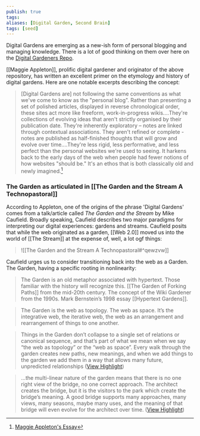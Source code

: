 ```yaml
---
publish: true
tags: 
aliases: [Digital Garden, Second Brain]
tags: [seed]
---
```

Digital Gardens are emerging as a new-ish form of personal blogging and managing knowledge. There is a lot of good thinking on them over here on the [Digital Gardeners Repo](https://github.com/MaggieAppleton/digital-gardeners).

[[Maggie Appleton]], prolific digital gardener and originator of the above repository, has written an excellent primer on the etymology and history of digital gardens. Here are one notable excerpts describing the concept:

>[Digital Gardens are] not following the same conventions as what we've come to know as the "personal blog". Rather than presenting a set of polished articles, displayed in reverse chronological order, these sites act more like freeform, work-in-progress wikis....They're collections of evolving ideas that aren't strictly organised by their publication date. They're inherently exploratory – notes are linked through contextual associations. They aren't refined or complete - notes are published as half-finished thoughts that will grow and evolve over time....They're less rigid, less performative, and less perfect than the personal websites we're used to seeing. It harkens back to the early days of the web when people had fewer notions of how websites "should be." It's an ethos that is both classically old and newly imagined.[^1]


[^1]: [Maggie Appleton's Essay](https://maggieappleton.com/garden-history)


### The Garden as articulated in [[The Garden and the Stream A Technopastoral]]

According to Appleton, one of the origins of the phrase 'Digital Gardens' comes from a talk/article called *The Garden and the Stream* by Mike Caufield. Broadly speaking, Caufield describes two major paradigms for interpreting our digital experiences: gardens and streams. Caufield posits that while the web originated as a garden, [[Web 2.0]] moved us into the world of [[The Stream]] at the expense of, well, a lot ogf things:

>![[The Garden and the Stream A Technopastoral#^qewzvw]]


Caufield urges us to consider transitioning back into the web as a Garden. The Garden, having a specific rooting in nonlinearity:

>The Garden is an old metaphor associated with hypertext. Those familiar with the history will recognize this. [[The Garden of Forking Paths]] from the mid-20th century. The concept of the Wiki Gardener from the 1990s. Mark Bernstein’s 1998 essay [[Hypertext Gardens]].
  
>The Garden is the web as topology. The web as space. It’s the integrative web, the iterative web, the web as an arrangement and rearrangement of things to one another.

>Things in the Garden don’t collapse to a single set of relations or canonical sequence, and that’s part of what we mean when we say “the web as topology” or the “web as space”. Every walk through the garden creates new paths, new meanings, and when we add things to the garden we add them in a way that allows many future, unpredicted relationships ([View Highlight](https://instapaper.com/read/1442012440/17371009))

> ...the multi-linear nature of the garden means that there is no one right view of the bridge, no one correct approach. The architect creates the bridge, but it is the visitors to the park which create the bridge’s meaning. A good bridge supports many approaches, many views, many seasons, maybe many uses, and the meaning of that bridge will even evolve for the architect over time. ([View Highlight](https://instapaper.com/read/1442012440/17371011))







